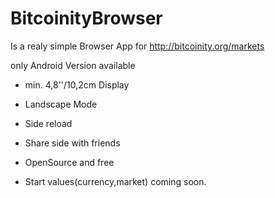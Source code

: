 BitcoinityBrowser
==============

Is a realy simple Browser App for http://bitcoinity.org/markets

only Android Version available

- min. 4,8''/10,2cm Display
- Landscape Mode
- Side reload
- Share side with friends
- OpenSource and free

- Start values(currency,market) coming soon.
